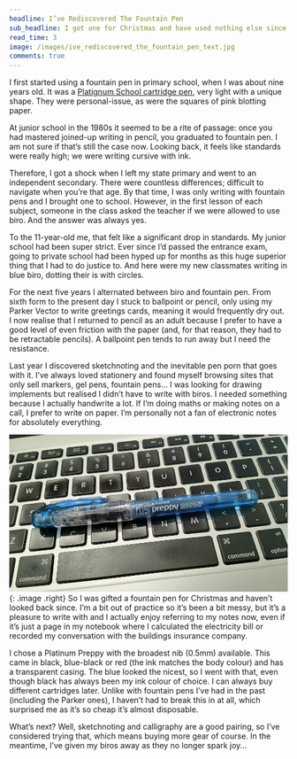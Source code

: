 ```yaml
---
headline: I’ve Rediscovered The Fountain Pen
sub_headline: I got one for Christmas and have used nothing else since
read_time: 3
image: /images/ive_rediscovered_the_fountain_pen_text.jpg
comments: true
---
```


I first started using a fountain pen in primary school, when I was about nine years old.  It was a [Platignum School cartridge pen](http://www.fountainpennetwork.com/forum/topic/221594-the-platignum-school-cartridge-pen/), very light with a unique shape.  They were personal-issue, as were the squares of pink blotting paper.

At junior school in the 1980s it seemed to be a rite of passage: once you had mastered joined-up writing in pencil, you graduated to fountain pen.  I am not sure if that’s still the case now.  Looking back, it feels like standards were really high; we were writing cursive with ink.

Therefore, I got a shock when I left my state primary and went to an independent secondary.  There were countless differences; difficult to navigate when you’re that age.  By that time, I was only writing with fountain pens and I brought one to school.  However, in the first lesson of each subject, someone in the class asked the teacher if we were allowed to use biro.  And the answer was always yes.

To the 11-year-old me, that felt like a significant drop in standards.  My junior school had been super strict.  Ever since I’d passed the entrance exam, going to private school had been hyped up for months as this huge superior thing that I had to do justice to.  And here were my new classmates writing in blue biro, dotting their is with circles.

For the next five years I alternated between biro and fountain pen.  From sixth form to the present day I stuck to ballpoint or pencil, only using my Parker Vector to write greetings cards, meaning it would frequently dry out.  I now realise that I returned to pencil as an adult because I prefer to have a good level of even friction with the paper (and, for that reason, they had to be retractable pencils).  A ballpoint pen tends to run away but I need the resistance.

Last year I discovered sketchnoting and the inevitable pen porn that goes with it.  I’ve always loved stationery and found myself browsing sites that only sell markers, gel pens, fountain pens... I was looking for drawing implements but realised I didn’t have to write with biros.  I needed something because I actually handwrite a lot.  If I’m doing maths or making notes on a call, I prefer to write on paper.  I’m personally not a fan of electronic notes for absolutely everything.

![image](/images/ive_rediscovered_the_fountain_pen_platinum_preppy.jpg){: .image .right}
So I was gifted a fountain pen for Christmas and haven’t looked back since.  I’m a bit out of practice so it’s been a bit messy, but it’s a pleasure to write with and I actually enjoy referring to my notes now, even if it’s just a page in my notebook where I calculated the electricity bill or recorded my conversation with the buildings insurance company.

I chose a Platinum Preppy with the broadest nib (0.5mm) available.  This came in black, blue-black or red (the ink matches the body colour) and has a transparent casing.  The blue looked the nicest, so I went with that, even though black has always been my ink colour of choice.  I can always buy different cartridges later.  Unlike with fountain pens I’ve had in the past (including the Parker ones), I haven’t had to break this in at all, which surprised me as it’s so cheap it’s almost disposable.

What’s next?  Well, sketchnoting and calligraphy are a good pairing, so I’ve considered trying that, which means buying more gear of course.  In the meantime, I’ve given my biros away as they no longer spark joy...
